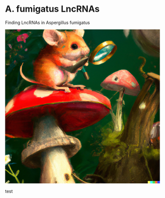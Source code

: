 # A. fumigatus LncRNAs

Finding LncRNAs in Aspergillus fumigatus

![FungalExploration](https://github.com/Mousiekin/A.fumigatus-LncRNAs/blob/main/images/FungalExploration.png?raw=true)

test

